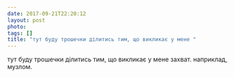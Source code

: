 ```yaml
---
date: 2017-09-21T22:20:12
layout: post
photo: 
tags: []
title: "тут буду трошечки ділитись тим, що викликає у мене "
---
```

тут буду трошечки ділитись тим, що викликає у мене захват. наприклад, музлом.